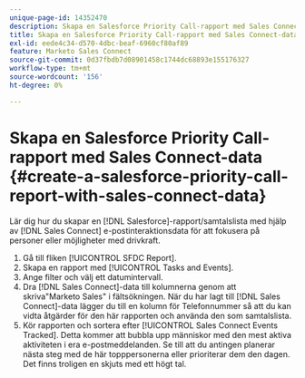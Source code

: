 ```yaml
---
unique-page-id: 14352470
description: Skapa en Salesforce Priority Call-rapport med Sales Connect Data - Marketo Docs - Produktdokumentation
title: Skapa en Salesforce Priority Call-rapport med Sales Connect-data
exl-id: eede4c34-d570-4dbc-beaf-6960cf80af89
feature: Marketo Sales Connect
source-git-commit: 0d37fbdb7d08901458c1744dc68893e155176327
workflow-type: tm+mt
source-wordcount: '156'
ht-degree: 0%

---
```


# Skapa en Salesforce Priority Call-rapport med Sales Connect-data {#create-a-salesforce-priority-call-report-with-sales-connect-data}

Lär dig hur du skapar en [!DNL Salesforce]-rapport/samtalslista med hjälp av [!DNL Sales Connect] e-postinteraktionsdata för att fokusera på personer eller möjligheter med drivkraft.

1. Gå till fliken [!UICONTROL SFDC Report].
1. Skapa en rapport med [!UICONTROL Tasks and Events].
1. Ange filter och välj ett datumintervall.
1. Dra [!DNL Sales Connect]-data till kolumnerna genom att skriva&quot;Marketo Sales&quot; i fältsökningen. När du har lagt till [!DNL Sales Connect]-data lägger du till en kolumn för Telefonnummer så att du kan vidta åtgärder för den här rapporten och använda den som samtalslista.
1. Kör rapporten och sortera efter [!UICONTROL Sales Connect Events Tracked]. Detta kommer att bubbla upp människor med den mest aktiva aktiviteten i era e-postmeddelanden. Se till att du antingen planerar nästa steg med de här topppersonerna eller prioriterar dem den dagen. Det finns troligen en skjuts med ett högt tal.
